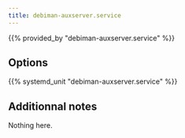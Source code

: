 ```yaml
---
title: debiman-auxserver.service
---
```


{{% provided_by "debiman-auxserver.service" %}}

## Options

{{% systemd_unit "debiman-auxserver.service" %}}

## Additionnal notes

Nothing here.